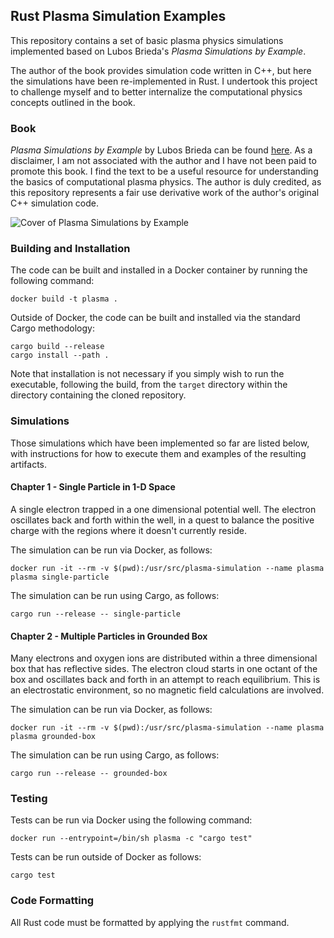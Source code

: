 ## Rust Plasma Simulation Examples

This repository contains a set of basic plasma physics simulations implemented based on Lubos Brieda's *Plasma Simulations by Example*.

The author of the book provides simulation code written in C++, but here the simulations have been re-implemented in Rust. I undertook this project to challenge myself and to better internalize the computational physics concepts outlined in the book.

### Book

*Plasma Simulations by Example* by Lubos Brieda can be found [here](https://www.amazon.com/gp/product/1138342327). As a disclaimer, I am not associated with the author and I have not been paid to promote this book. I find the text to be a useful resource for understanding the basics of computational plasma physics. The author is duly credited, as this repository represents a fair use derivative work of the author's original C++ simulation code.

![Cover of Plasma Simulations by Example](https://images-na.ssl-images-amazon.com/images/I/41sqjn4babL._SY291_BO1,204,203,200_QL40_ML2_.jpg)

### Building and Installation

The code can be built and installed in a Docker container by running the following command:

```
docker build -t plasma .
```

Outside of Docker, the code can be built and installed via the standard Cargo methodology:

```
cargo build --release
cargo install --path .
```

Note that installation is not necessary if you simply wish to run the executable, following the build, from the `target` directory within the directory containing the cloned repository.

### Simulations

Those simulations which have been implemented so far are listed below, with instructions for how to execute them and examples of the resulting artifacts.

#### Chapter 1 - Single Particle in 1-D Space

A single electron trapped in a one dimensional potential well. The electron oscillates back and forth within the well, in a quest to balance the positive charge with the regions where it doesn't currently reside.

The simulation can be run via Docker, as follows:

```
docker run -it --rm -v $(pwd):/usr/src/plasma-simulation --name plasma plasma single-particle
```

The simulation can be run using Cargo, as follows:

```
cargo run --release -- single-particle
```

#### Chapter 2 - Multiple Particles in Grounded Box

Many electrons and oxygen ions are distributed within a three dimensional box that has reflective sides. The electron cloud starts in one octant of the box and oscillates back and forth in an attempt to reach equilibrium. This is an electrostatic environment, so no magnetic field calculations are involved.

The simulation can be run via Docker, as follows:

```
docker run -it --rm -v $(pwd):/usr/src/plasma-simulation --name plasma plasma grounded-box
```

The simulation can be run using Cargo, as follows:

```
cargo run --release -- grounded-box
```

### Testing

Tests can be run via Docker using the following command:

```
docker run --entrypoint=/bin/sh plasma -c "cargo test"
```

Tests can be run outside of Docker as follows:

```
cargo test
```

### Code Formatting

All Rust code must be formatted by applying the `rustfmt` command.
